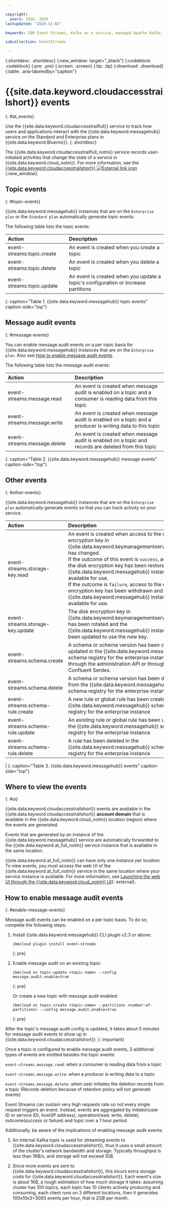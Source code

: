 ```yaml
---

copyright:
  years: 2016, 2020
lastupdated: "2020-11-02"

keywords: IBM Event Streams, Kafka as a service, managed Apache Kafka, activity

subcollection: EventStreams

---
```


{:shortdesc: .shortdesc}
{:new_window: target="_blank"}
{:codeblock: .codeblock}
{:pre: .pre}
{:screen: .screen}
{:tip: .tip}
{:download: .download}
{:table: .aria-labeledby="caption"}

<!-- Name your file `at-events.md` and include it in the Reference nav group in your toc file. -->

# {{site.data.keyword.cloudaccesstrailshort}} events 
{: #at_events}

Use the {{site.data.keyword.cloudaccesstrailfull}} service to track how users and applications interact with the {{site.data.keyword.messagehub}} service on the Standard and Enterprise plans in {{site.data.keyword.Bluemix}}. 
{: shortdesc}

The {{site.data.keyword.cloudaccesstrailfull_notm}} service records user-initiated activities that change the state of a service in {{site.data.keyword.cloud_notm}}. For more information, see the [{{site.data.keyword.cloudaccesstrailshort}} ![External link icon](../../icons/launch-glyph.svg "External link icon")](/docs/Activity-Tracker-with-LogDNA?topic=logdnaat-getting-started#getting-started){:new_window}.


## Topic events
{: #topic-events}

{{site.data.keyword.messagehub}} instances that are on the `Enterprise plan` or the `Standard plan` automatically generate topic events. 

The following table lists the topic events: 

| Action | Description |
|:-------|:------------|
| event-streams.topic.create | An event is created when you create a topic|
| event-streams.topic.delete | An event is created when you delete a topic|
| event-streams.topic.update | An event is created when you update a topic's configuration or increase partitions|
{: caption="Table 1. {{site.data.keyword.messagehub}} topic events" caption-side="top"}

## Message audit events
{: #message-events}

You can enable message audit events on a per topic basis for {{site.data.keyword.messagehub}} instances that are on the `Enterprise plan`. 
Also see [How to enable message audit events](/docs/EventStreams?topic=at_events#enable-message-events).

The following table lists the message audit events:

| Action | Description |
|:-------|:------------|
| event-streams.message.read | An event is created when message audit is enabled on a topic and a consumer is reading data from this topic|
| event-streams.message.write | An event is created when message audit is enabled on a topic and a producer is writing data to this topic|
| event-streams.message.delete | An event is created when message audit is enabled on a topic and records are deleted from this topic|
{: caption="Table 2. {{site.data.keyword.messagehub}} message events" caption-side="top"}

## Other events
{: #other-events}

{{site.data.keyword.messagehub}} instances that are on the `Enterprise plan` automatically generate events so that you can track activity on your service. 

| Action | Description |
|:-------|:------------|
| event-streams.storage-key.read | An event is created when access to the disk encryption key in {{site.data.keyword.keymanagementserviceshort}} has changed.</br> If the outcome of this event is <code>success</code>, access to the disk encryption key has been restored and the {{site.data.keyword.messagehub}} instance is available for use.</br> If the outcome is <code>failure</code>, access to the disk encryption key has been withdrawn and the {{site.data.keyword.messagehub}} instance is not available for use. |
| event-streams.storage-key.update | The disk encryption key in {{site.data.keyword.keymanagementserviceshort}} has been rotated and the {{site.data.keyword.messagehub}} instance has been updated to use the new key. |
| event-streams.schema.create | A schema  or schema version has been created or updated in the {{site.data.keyword.messagehub}} schema registry for the enterprise instance either through the administration API or through the Confluent Serdes.
| event-streams.schema.delete | A schema or schema version has been deleted from the {{site.data.keyword.messagehub}} schema registry for the enterprise instance|
| event-streams.schema-rule.create | A new rule or global rule has been created in the {{site.data.keyword.messagehub}} schema registry for the enterprise instance|
| event-streams.schema-rule.update | An existing rule or global rule has been updated in the {{site.data.keyword.messagehub}} schema registry for the enterprise instance|
| event-streams.schema-rule.delete | A rule has been deleted in the {{site.data.keyword.messagehub}} schema registry for the enterprise instance|
|
{: caption="Table 3. {{site.data.keyword.messagehub}} events" caption-side="top"}


## Where to view the events
{: #ui}

{{site.data.keyword.cloudaccesstrailshort}} events are available in the {{site.data.keyword.cloudaccesstrailshort}} **account domain** that is available in the {{site.data.keyword.cloud_notm}} location (region) where the events are generated.

Events that are generated by an instance of the {{site.data.keyword.messagehub}} service are automatically forwarded to the {{site.data.keyword.at_full_notm}} service instance that is available in the same location.

{{site.data.keyword.at_full_notm}} can have only one instance per location. To view events, you must access the web UI of the {{site.data.keyword.at_full_notm}} service in the same location where your service instance is available. For more information, see [Launching the web UI through the {{site.data.keyword.cloud_notm}} UI](/docs/Activity-Tracker-with-LogDNA?topic=logdnaat-launch#launch_step2){: external}.


## How to enable message audit events
{: #enable-message-events}

Message audit events can be enabled on a per topic basis. To do so, complete the following steps:

1. Install {{site.data.keyword.messagehub}} CLI plugin v2.3 or above: 

   ```
   ibmcloud plugin install event-streams
   ```
   {: pre}

2. Enable message audit on an existing topic:

   ```
   ibmcloud es topic-update <topic-name> --config message.audit.enable=true
   ```
   {: pre}

   Or create a new topic with message audit enabled:

   ```
   ibmcloud es topic-create <topic-name> --partitions <number-of-partitions> --config message.audit.enable=true
   ```
   {: pre}

After the topic's message audit config is updated, it takes about 5 minutes for message audit events to show up in {{site.data.keyword.cloudaccesstrailshort}}.
{: important}

Once a topic is configured to enable message audit events, 3 additional types of events are emitted besides the topic events:

`event-streams.message.read`: when a consumer is reading data from a topic

`event-streams.message.write`: when a producer is writing data to a topic

`event-streams.message.delete`: when user initiates the deletion records from a topic (Records deletion because of retention policy will not generate events)

Event Streams can sustain very high requests rate so not every single request triggers an event. Instead, events are aggregated by initiator(user ID or service ID), host(IP address), operation(read, write, delete), outcome(success or failure) and topic over a 1 hour period.

Additionally, be aware of the implications of enabling message audit events:

1. An internal Kafka topic is used for streaming events to {{site.data.keyword.cloudaccesstrailshort}}, thus it uses a small amount of the cluster's network bandwidth and storage. Typically throughput is less than 1KB/s, and storage will not exceed 1GB.
   
2. Since more events are sent to {{site.data.keyword.cloudaccesstrailshort}}, this incurs extra storage costs for {{site.data.keyword.cloudaccesstrailshort}}. Each event's size is about 1KB, a rough estimation of how much storage it takes: assuming cluster has 100 topics, each topic has 10 clients actively producing and consuming, each client runs on 3 different locations, then it generates 100x10x3=3000 events per hour, that is 2GB per month.
